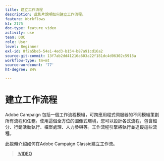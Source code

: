 ```yaml
---
title: 建立工作流程
description: 此影片說明如何建立工作流程。
feature: Workflows
kt: 2175
doc-type: feature video
activity: use
team: DOC
role: User
level: Beginner
exl-id: 0f2a5be5-54e1-4ed3-b154-b87a91cd16a2
source-git-commit: 13f7ab2dd41216a603a22f181dc4d06302c5918a
workflow-type: tm+mt
source-wordcount: '77'
ht-degree: 84%

---
```


# 建立工作流程

Adobe Campaign 包括一個工作流程模組，可跨應用程式伺服器的不同模組策劃所有流程和任務。使用這個全方位的圖像式環境，您可以設計各式流程，包含細分、行銷活動執行、檔案處理、人力參與等。工作流程引擎將執行並追蹤這些流程。

此視頻介紹如何在Adobe Campaign Classic建立工作流。

>[!VIDEO](https://video.tv.adobe.com/v/25559?quality=12&learn=on)
